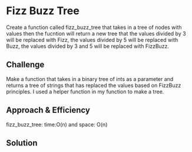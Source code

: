 # Fizz Buzz Tree
Create a function called fizz_buzz_tree that takes in a tree of nodes with values then the fucntion will return a new tree that the values divided by 3 will be replaced with Fizz, the values divided by 5 will be replaced with Buzz, the values divided by 3 and 5 will be replaced with FizzBuzz.

## Challenge
Make a function that takes in a binary tree of ints as a parameter and returns a tree of strings that has replaced the values based on FizzBuzz principles. I used a helper function in my function to make a tree.


## Approach & Efficiency
fizz_buzz_tree: time:O(n) and space: O(n)

## Solution
